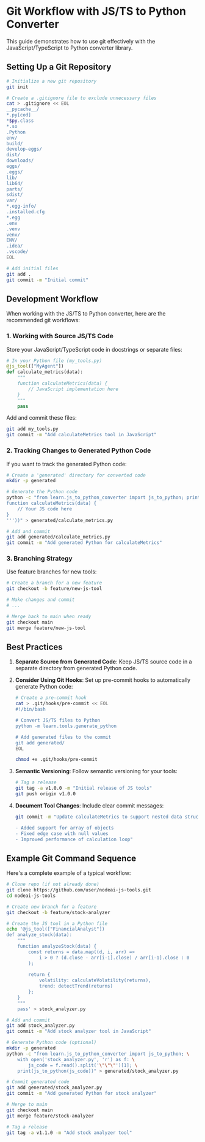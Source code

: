 # Git Workflow with JS/TS to Python Converter

This guide demonstrates how to use git effectively with the JavaScript/TypeScript to Python converter library.

## Setting Up a Git Repository

```bash
# Initialize a new git repository
git init

# Create a .gitignore file to exclude unnecessary files
cat > .gitignore << EOL
__pycache__/
*.py[cod]
*$py.class
*.so
.Python
env/
build/
develop-eggs/
dist/
downloads/
eggs/
.eggs/
lib/
lib64/
parts/
sdist/
var/
*.egg-info/
.installed.cfg
*.egg
.env
.venv
venv/
ENV/
.idea/
.vscode/
EOL

# Add initial files
git add .
git commit -m "Initial commit"
```

## Development Workflow

When working with the JS/TS to Python converter, here are the recommended git workflows:

### 1. Working with Source JS/TS Code

Store your JavaScript/TypeScript code in docstrings or separate files:

```python
# In your Python file (my_tools.py)
@js_tool(["MyAgent"])
def calculate_metrics(data):
    """
    function calculateMetrics(data) {
        // JavaScript implementation here
    }
    """
    pass
```

Add and commit these files:

```bash
git add my_tools.py
git commit -m "Add calculateMetrics tool in JavaScript"
```

### 2. Tracking Changes to Generated Python Code

If you want to track the generated Python code:

```bash
# Create a 'generated' directory for converted code
mkdir -p generated

# Generate the Python code
python -c "from learn.js_to_python_converter import js_to_python; print(js_to_python('''
function calculateMetrics(data) {
    // Your JS code here
}
'''))" > generated/calculate_metrics.py

# Add and commit
git add generated/calculate_metrics.py
git commit -m "Add generated Python for calculateMetrics"
```

### 3. Branching Strategy

Use feature branches for new tools:

```bash
# Create a branch for a new feature
git checkout -b feature/new-js-tool

# Make changes and commit
# ...

# Merge back to main when ready
git checkout main
git merge feature/new-js-tool
```

## Best Practices

1. **Separate Source from Generated Code**: Keep JS/TS source code in a separate directory from generated Python code.

2. **Consider Using Git Hooks**: Set up pre-commit hooks to automatically generate Python code:

   ```bash
   # Create a pre-commit hook
   cat > .git/hooks/pre-commit << EOL
   #!/bin/bash
   
   # Convert JS/TS files to Python
   python -m learn.tools.generate_python
   
   # Add generated files to the commit
   git add generated/
   EOL
   
   chmod +x .git/hooks/pre-commit
   ```

3. **Semantic Versioning**: Follow semantic versioning for your tools:

   ```bash
   # Tag a release
   git tag -a v1.0.0 -m "Initial release of JS tools"
   git push origin v1.0.0
   ```

4. **Document Tool Changes**: Include clear commit messages:

   ```bash
   git commit -m "Update calculateMetrics to support nested data structures
   
   - Added support for array of objects
   - Fixed edge case with null values
   - Improved performance of calculation loop"
   ```

## Example Git Command Sequence

Here's a complete example of a typical workflow:

```bash
# Clone repo (if not already done)
git clone https://github.com/user/nodeai-js-tools.git
cd nodeai-js-tools

# Create new branch for a feature
git checkout -b feature/stock-analyzer

# Create the JS tool in a Python file
echo '@js_tool(["FinancialAnalyst"])
def analyze_stock(data):
    """
    function analyzeStock(data) {
        const returns = data.map((d, i, arr) => 
            i > 0 ? (d.close - arr[i-1].close) / arr[i-1].close : 0
        );
        
        return {
            volatility: calculateVolatility(returns),
            trend: detectTrend(returns)
        };
    }
    """
    pass' > stock_analyzer.py

# Add and commit
git add stock_analyzer.py
git commit -m "Add stock analyzer tool in JavaScript"

# Generate Python code (optional)
mkdir -p generated
python -c "from learn.js_to_python_converter import js_to_python; \
    with open('stock_analyzer.py', 'r') as f: \
        js_code = f.read().split('\"\"\"')[1]; \
    print(js_to_python(js_code))" > generated/stock_analyzer.py

# Commit generated code
git add generated/stock_analyzer.py
git commit -m "Add generated Python for stock analyzer"

# Merge to main
git checkout main
git merge feature/stock-analyzer

# Tag a release
git tag -a v1.1.0 -m "Add stock analyzer tool"
```
